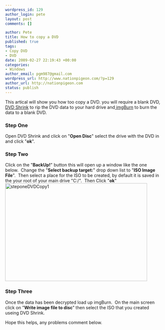 ```yaml
--- 
wordpress_id: 129
author_login: pete
layout: post
comments: []

author: Pete
title: How to copy a DVD
published: true
tags: 
- Copy DVD
- DVD
date: 2009-02-27 22:19:43 +00:00
categories: 
- Windows
author_email: pgm987@gmail.com
wordpress_url: http://www.nationpigeon.com/?p=129
author_url: http://nationpigeon.com
status: publish
---
```

This artical will show you how too copy a DVD. you will require a blank DVD, <a href="http://www.afterdawn.com/software/video_software/dvd_rippers/dvd_shrink.cfm" target="_blank">DVD Shrink</a> to rip the DVD data to your hard drive and<a href="http://www.imgburn.com/" target="_blank"> imgBurn</a> to burn the data to a blank DVD.
<h3>Step One</h3>
Open DVD Shrink and click on "<strong>Open Disc</strong>" select the drive with the DVD in and click "<strong>ok</strong>".
<h3>Step Two</h3>
Click on the "<strong>BackUp!</strong>" button this will open up a window like the one below.&nbsp; Change the "<strong>Select backup target:</strong>" drop down list to "<strong>ISO Image File</strong>".&nbsp; Then select a place for the ISO to be created, by default it is saved in the your root of your main drive "C:/".&nbsp; Then Click "<strong>ok</strong>"

<img class="alignnone size-full wp-image-130" title="steponeDVDCopy1" src="http://www.nationpigeon.com/wordpress/wp-content/uploads/2009/02/stepone.jpg" alt="steponeDVDCopy1" width="458" height="316" />
<h3>Step Three</h3>
Once the data has been decrypted load up imgBurn.&nbsp; On the main screen click on "<img src="file:///C:/DOCUME~1/ADMINI~1/LOCALS~1/Temp/moz-screenshot.jpg" alt="" /><strong>Write image file to disc</strong>"<strong> </strong>then select the ISO that you created useing DVD Shrink.

Hope this helps, any problems comment below.
